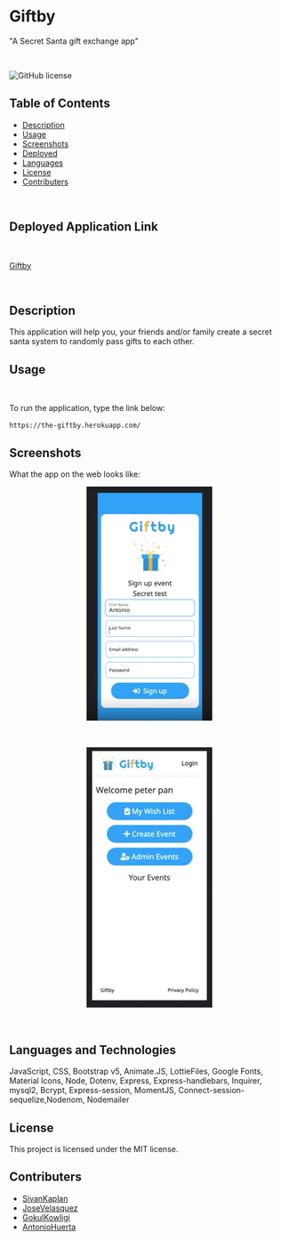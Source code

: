 # Giftby
"A Secret Santa gift exchange app"


<br />

![GitHub license](https://img.shields.io/badge/license-MIT-55002b.svg) <br />

## Table of Contents 

- [Description](#description)
- [Usage](#usage)
- [Screenshots](#screenshots)
- [Deployed](#deployedapplicationlink)
- [Languages](#languages)
- [License](#license)
- [Contributers](#contributers)

<br />

## Deployed Application Link
<br/>

[Giftby](https://secret-santa-project.herokuapp.com/)

<br />

## Description

This application will help you, your friends and/or family create a secret santa system to randomly pass gifts to each other.
<br />

## Usage

 <br />

To run the application, type the link below:
```
https://the-giftby.herokuapp.com/
```
## Screenshots

What the app on the web looks like:

<p align="center"><img src="./assets/images/GiftbyMain.png" width="45%"></p> <br /> 

<p align="center"><img src="./assets/images/GiftbyWishEvents.png" width="45%"></p> <br /> 


## Languages and Technologies

JavaScript, CSS, Bootstrap v5, Animate.JS, LottieFiles, Google Fonts, Material Icons, Node, Dotenv, Express, Express-handlebars, Inquirer, mysql2, Bcrypt, Express-session, MomentJS, Connect-session-sequelize,Nodenom, Nodemailer<br />


## License

This project is licensed under the MIT license. <br />

## Contributers 

- [SivanKaplan](https://github.com/sivanagar)
- [JoseVelasquez](https://github.com/joseduardo15062005)
- [GokulKowligi](https://github.com/gkowligi1392)
- [AntonioHuerta](https://github.com/Tonycodesnows)
